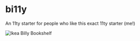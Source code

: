 # bi11y
An 11ty starter for people who like this exact 11ty starter (me!)
 
![Ikea Billy Bookshelf](https://www.ikea.com/us/en/images/products/billy-bookcase-birch-veneer__0644259_pe702538_s5.jpg?f=xl)
